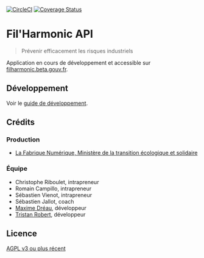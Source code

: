 [![CircleCI](https://img.shields.io/circleci/project/github/MTES-MCT/filharmonic-api/master.svg?style=flat-square)](https://circleci.com/gh/MTES-MCT/filharmonic-api/tree/master)
[![Coverage Status](https://img.shields.io/coveralls/github/MTES-MCT/filharmonic-api.svg?style=flat-square)](https://coveralls.io/github/MTES-MCT/filharmonic-api)

# Fil'Harmonic API

> Prévenir efficacement les risques industriels

Application en cours de développement et accessible sur [filharmonic.beta.gouv.fr](https://filharmonic.beta.gouv.fr).

## Développement

Voir le [guide de développement](./DEVELOPMENT.md).

## Crédits

### Production

- [La Fabrique Numérique, Ministère de la transition écologique et solidaire](https://www.ecologique-solidaire.gouv.fr/inauguration-fabrique-numerique-lincubateur-des-ministeres-charges-lecologie-et-des-territoires)

### Équipe

- Christophe Riboulet, intrapreneur
- Romain Campillo, intrapreneur
- Sébastien Vienot, intrapreneur
- Sébastien Jallot, coach
- [Maxime Dréau](https://github.com/totakoko), développeur
- [Tristan Robert](https://github.com/tristanrobert), développeur

## Licence

[AGPL v3 ou plus récent](https://spdx.org/licenses/AGPL-3.0-or-later.html)
